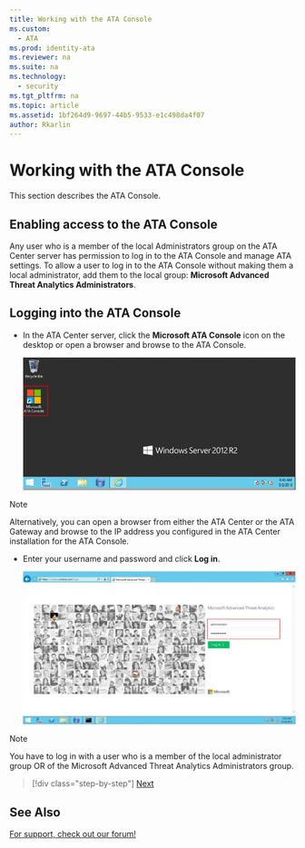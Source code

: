 ```yaml
---
title: Working with the ATA Console
ms.custom:
  - ATA
ms.prod: identity-ata
ms.reviewer: na
ms.suite: na
ms.technology:
  - security
ms.tgt_pltfrm: na
ms.topic: article
ms.assetid: 1bf264d9-9697-44b5-9533-e1c498da4f07
author: Rkarlin
---
```

# Working with the ATA Console
This section describes the ATA Console.

## Enabling access to the ATA Console
Any user who is a member of the local Administrators group on the ATA Center server has permission to log in to the ATA Console and manage ATA settings.
To allow a user to log in to the ATA Console without making them a local administrator, add them to the local group: **Microsoft Advanced Threat Analytics Administrators**.

## Logging into the ATA Console

-   In the ATA Center server, click the **Microsoft ATA Console**  icon on the desktop or open a browser and browse to the ATA Console.

    ![](media/ata-server-icon.png)

> [!NOTE]
> Alternatively, you can open a browser from either the ATA Center or the ATA Gateway and browse to the IP address you configured in the ATA Center installation for the ATA Console.    

-   Enter your username and password and click **Log in**.

    ![](media/ATA-log-in-screen.jpg)

> [!NOTE]
> You have to log in with a user who is a member of the local administrator group OR of the  Microsoft Advanced Threat Analytics Administrators group.


>[!div class="step-by-step"]
[Next](https://docsmsftstage.azurewebsites.net/ATA/Understand/ata-console-elements.html)


## See Also
[For support, check out our forum!](https://social.technet.microsoft.com/Forums/security/en-US/home?forum=mata)
